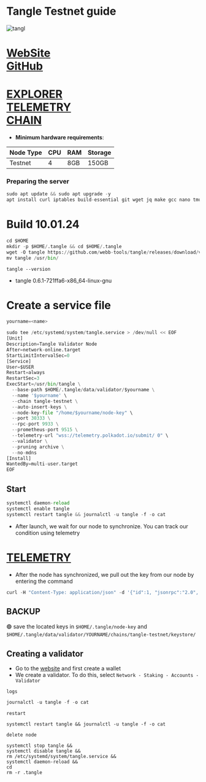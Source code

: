 # Tangle Testnet guide

![tangl](https://github.com/obajay/nodes-Guides/assets/44331529/78b39cb8-33de-4b55-ba66-852527e5a29d)


[WebSite](https://www.tangle.tools/)\
[GitHub](https://github.com/webb-tools/tangle/blob/d12e316d7c7f64fdcc76842e03944a43221285d8/chainspecs/testnet/tangle-standalone.json)
=
[EXPLORER](https://explorer.tangle.tools/?ref=blog.webb.tools) \
[TELEMETRY](https://telemetry.polkadot.io/#list/0x3d22af97d919611e03bbcbda96f65988758865423e89b2d99547a6bb61452db3) \
[CHAIN](https://polkadot.js.org/apps/?rpc=wss%3A%2F%2Ftestnet-rpc.tangle.tools#/staking)
=

- **Minimum hardware requirements**:

| Node Type |CPU | RAM  | Storage  | 
|-----------|----|------|----------|
| Testnet   |   4|  8GB | 150GB    |

### Preparing the server
```python
sudo apt update && sudo apt upgrade -y
apt install curl iptables build-essential git wget jq make gcc nano tmux htop nvme-cli pkg-config libssl-dev libleveldb-dev tar clang bsdmainutils ncdu unzip libleveldb-dev -y
```

# Build 10.01.24
```python
cd $HOME
mkdir -p $HOME/.tangle && cd $HOME/.tangle
wget -O tangle https://github.com/webb-tools/tangle/releases/download/v0.6.1/tangle-testnet-linux-amd64 && chmod +x tangle
mv tangle /usr/bin/
```

`tangle --version`
- tangle 0.6.1-721ffa6-x86_64-linux-gnu


# Create a service file
```python
yourname=<name>
```
```python
sudo tee /etc/systemd/system/tangle.service > /dev/null << EOF
[Unit]
Description=Tangle Validator Node
After=network-online.target
StartLimitIntervalSec=0
[Service]
User=$USER
Restart=always
RestartSec=3
ExecStart=/usr/bin/tangle \
  --base-path $HOME/.tangle/data/validator/$yourname \
  --name '$yourname' \
  --chain tangle-testnet \
  --auto-insert-keys \
  --node-key-file "/home/$yourname/node-key" \
  --port 30333 \
  --rpc-port 9933 \
  --prometheus-port 9515 \
  --telemetry-url "wss://telemetry.polkadot.io/submit/ 0" \
  --validator \
  --pruning archive \
  --no-mdns
[Install]
WantedBy=multi-user.target
EOF
```

## Start
```python
systemctl daemon-reload
systemctl enable tangle
systemctl restart tangle && journalctl -u tangle -f -o cat
```

- After launch, we wait for our node to synchronize. You can track our condition using telemetry

[TELEMETRY](https://telemetry.polkadot.io/#list/0x3d22af97d919611e03bbcbda96f65988758865423e89b2d99547a6bb61452db3)
=

- After the node has synchronized, we pull out the key from our node by entering the command
```python
curl -H "Content-Type: application/json" -d '{"id":1, "jsonrpc":"2.0", "method": "author_rotateKeys", "params":[]}' http://localhost:9933
```

## BACKUP
🟢 save the located keys in `$HOME/.tangle/node-key` and `$HOME/.tangle/data/validator/YOURNAME/chains/tangle-testnet/keystore/`

## Creating a validator
- Go to the [website](https://polkadot.js.org/apps/?rpc=wss%3A%2F%2Ftestnet-rpc.tangle.tools#/accounts) and first create a wallet
- We create a validator. To do this, select `Network - Staking - Accounts - Validator`

`logs`
```python
journalctl -u tangle -f -o cat
```
`restart`
```
systemctl restart tangle && journalctl -u tangle -f -o cat
```
`delete node`
```
systemctl stop tangle &&
systemctl disable tangle &&
rm /etc/systemd/system/tangle.service &&
systemctl daemon-reload &&
cd
rm -r .tangle
```
